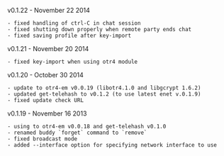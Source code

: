 v0.1.22 - November 22 2014

    - fixed handling of ctrl-C in chat session
    - fixed shutting down properly when remote party ends chat
    - fixed saving profile after key-import

v0.1.21 - November 20 2014

    - fixed key-import when using otr4 module

v0.1.20 - October 30 2014

    - update to otr4-em v0.0.19 (libotr4.1.0 and libgcrypt 1.6.2)
    - updated get-telehash to v0.1.2 (to use latest enet v.0.1.9)
    - fixed update check URL

v0.1.19 - November 16 2013

    - using to otr4-em v0.0.18 and get-telehash v0.1.0
    - renamed buddy `forget` command to `remove`
    - fixed broadcast mode
    - added --interface option for specifying network interface to use
